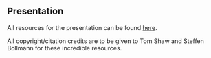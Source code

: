 ## Presentation

All resources for the presentation can be found [here](https://drive.google.com/drive/u/1/folders/13-TGYKqVos7B447kxAVUV5CIYcc6dSOn).

All copyright/citation credits are to be given to Tom Shaw and Steffen Bollmann for these incredible resources.
